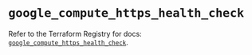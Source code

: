 # `google_compute_https_health_check`

Refer to the Terraform Registry for docs: [`google_compute_https_health_check`](https://registry.terraform.io/providers/hashicorp/google/5.43.1/docs/resources/compute_https_health_check).

